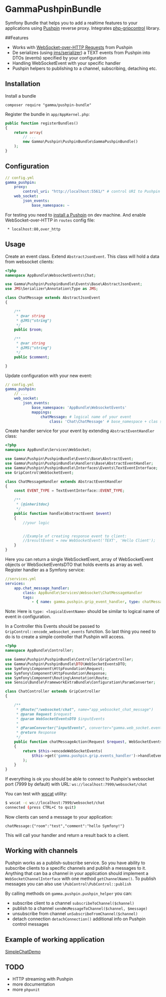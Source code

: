 # GammaPushpinBundle
Symfony Bundle that helps you to add a realtime features to your applications using [Pushpin](http://pushpin.org/) reverse proxy. Integrates [php-gripcontrol](https://github.com/fanout/php-gripcontrol) library.

##Features
- Works with [WebSocket-over-HTTP Requests](https://github.com/fanout/pushpin/blob/master/docs/websocket-over-http.md) from Pushpin
- De serializes (using [jms/serializer](http://jmsyst.com/libs/serializer)) a TEXT events from Pushpin into DTOs (events) specified by your configuration
- Handling WebSocketEvent with your specific handler
- Pushpin helpers to publishing to a channel, subscribing, detaching etc.

Installation
------------
Install a bundle

    composer require "gamma/pushpin-bundle"

Register the bundle in `app/AppKernel.php`:

``` php
public function registerBundles()
{
    return array(
        // ...
        new Gamma\Pushpin\PushpinBundle\GammaPushpinBundle()
    );
}
```

Configuration
------------
```yaml
// config.yml
gamma_pushpin:
    proxy:
        control_uri: "http://localhost:5561/" # control URI to Pushpin
    web_socket:
        json_events:
            base_namespace: ~
```
For testing you need to [install a Pushpin](http://pushpin.org/docs/#install) on dev machine.
And enable WebSocket-over-HTTP in ```routes``` config file:

``` * localhost:80,over_http```

Usage
------------
Create an event class. Extend ```AbstractJsonEvent```. This class will hold a data from websocket clients:
```php
<?php
namespace AppBundle\WebsocketEvents\Chat;

use Gamma\Pushpin\PushpinBundle\Events\Base\AbstractJsonEvent;
use JMS\Serializer\Annotation\Type as JMS;

class ChatMessage extends AbstractJsonEvent
{

    /**
     * @var string
     * @JMS("string")
     */
    public $room;

    /**
     * @var string
     * @JMS("string")
     */
    public $comment;

}
```
Update configuration with your new event:
```yaml
// config.yml
gamma_pushpin:
    // ...
    web_socket:
        json_events:
            base_namespace: 'AppBundle\WebsocketEvents'
            mappings:
                chatMessage: # logical name of your event
                    class: 'Chat\ChatMessage' # base_namespace + clas should give fully qualified class name
```
Create handler service for your event by extending ```AbstractEventHandler``` class:
```php
<?php
namespace AppBundle\Services\WebSocket;

use Gamma\Pushpin\PushpinBundle\Events\Base\AbstractEvent;
use Gamma\Pushpin\PushpinBundle\Handlers\Base\AbstractEventHandler;
use Gamma\Pushpin\PushpinBundle\Interfaces\Events\TextEventInterface;
use GripControl\WebSocketEvent;

class ChatMessageHandler extends AbstractEventHandler
{
    const EVENT_TYPE = TextEventInterface::EVENT_TYPE;

    /**
     * {@inheritdoc}
     */
    public function handle(AbstractEvent $event)
    {
        //your logic


        //Example of creating response event to client:
        //$resultEvent = new WebSocketEvent('TEXT', 'Hello Client');
    }
}
````
Here you can return a single WebSocketEvent, array of WebSocketEvent objects or WebSocketEventsDTO that holds events as array as well.
Register handler as a Symfony service:
```YAML
//services.yml
services:
    app.chat_message_handler:
        class: AppBundle\Services\Websocket\ChatMessageHandler
        tags:
            - { name: gamma.pushpin.grip_event_handler, type: chatMessage }
```
Note: Here is ```type: <logicalEventName>``` should be similar to logical name of event in configuration.

In a Controller this Events should be passed to ```GripControl::encode_websocket_events``` function.
So last thing you need to do is to create a simple controller that Pushpin will access.
```php
<?php
namespace AppBundle\Controller;

use Gamma\Pushpin\PushpinBundle\Controller\GripController;
use Gamma\Pushpin\PushpinBundle\DTO\WebSocketEventsDTO;
use Symfony\Component\HttpFoundation\Request;
use Symfony\Component\HttpFoundation\Response;
use Symfony\Component\Routing\Annotation\Route;
use Sensio\Bundle\FrameworkExtraBundle\Configuration\ParamConverter;

class ChatController extends GripController
{

    /**
     * @Route("/websocket/chat", name="app_websocket_chat_message")
     * @param Request $request
     * @param WebSocketEventsDTO $inputEvents
     *
     * @ParamConverter("inputEvents", converter="gamma.web_socket.events", options={"format": "json"})
     * @return Response
     */
    public function chatMessageAction(Request $request, WebSocketEventsDTO $inputEvents)
    {
        return $this->encodeWebSocketEvents(
            $this->get('gamma.pushpin.grip.events_handler')->handleEvents($inputEvents)
        );
    }
}
```
If everything is ok you should be able to connect to Pushpin's websocket port (7999 by default) with URL:
`ws://localhost:7999/websocket/chat`

You can test with [wscat](https://www.npmjs.com/package/wscat) utility:
```bash
$ wscat -c ws://localhost:7999/websocket/chat
connected (press CTRL+C to quit)
```
Now clients can send a message to your application:
```
chatMessage:{"room":"test","comment":"hello Symfony!"}
```

This will call your handler and return a result back to a client.

Working with channels
------------
Pushpin works as a publish-subscribe service. So you have ability to subscribe clients to a specific channels and publish a messages to it.
Anything that can ba a channel in your application should implement a ```WebSocketChannelInterface``` with one method ```getChannelName()```.
To publish messages you can also use ```\PubControl\PubControl::publish```

By calling methods on ```gamma.pushpin.pushpin_helper``` you can:
 - subscribe client to a channel ```subscribeToChannel($channel)```
 - publish to a channel ```sendWsMessageToChannel($channel, $message)```
 - unsubscribe from channel ```unSubscribeFromChannel($channel)```
 - detach connection ```detachConnection()```
additional info on Pushpin control messages

Example of working application
------------
[SimpleChatDemo](https://github.com/smart-gamma/simple-chat-demo)

TODO
------------
- HTTP streaming with Pushpin
- more documentation
- more ```phpunit```